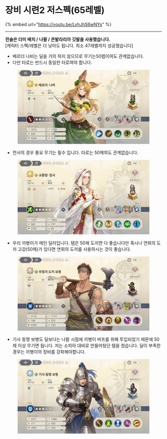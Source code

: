 # 장비 시련2 저스펙(65레벨)

{% embed url="https://youtu.be/LvhJhS6wNYs" %}

***

**전술은 더미 배치 / 나팔 / 콘발라리아 깃발을 사용했습니다.**\
\[캐릭터 스펙/레벨은 더 낮아도 됩니다. 최소 47레벨까지 성공했습니다]

* 베르더 나비는 딜을 거의 하지 않으므로 무기는50렙이여도 관계없습니다.
* 다만 타로는 반드시 동일한 타로여야 합니다.&#x20;

<figure><img src="../../../.gitbook/assets/image (78).png" alt=""><figcaption></figcaption></figure>

* 천사의 경우 풍요 무기는 필수 입니다. 타로는 50제여도 관계없습니다.

<figure><img src="../../../.gitbook/assets/image (79).png" alt=""><figcaption></figcaption></figure>

* 우리 끼병이가 메인 딜러입니다. 템은 50제 도끼면 다 좋습니다만 혹시나 연회의 도끼 고강(50제)가 있다면 연회의 도끼를 사용하시는 것이 좋습니다.&#x20;

<figure><img src="../../../.gitbook/assets/image (80).png" alt=""><figcaption></figcaption></figure>

* 기사 동맹 보병도 딜보다는 나팔 시점에 끼병이 버프를 위해 투입되었기 때문에 50제 이상 무기면 됩니다. 저는 소피아 대비로 만들어뒀던 템을 줬습니다. 딜이 부족한 경우는 끼병이의 장비를 강화해야합니다.

<figure><img src="../../../.gitbook/assets/image (81).png" alt=""><figcaption></figcaption></figure>
